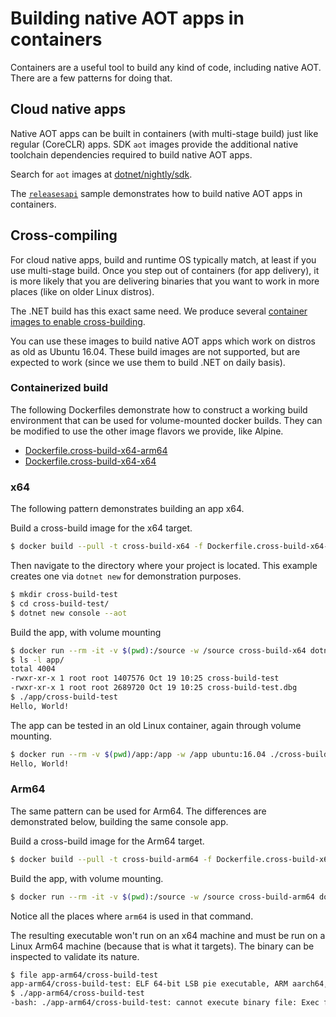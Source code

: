 # Building native AOT apps in containers

Containers are a useful tool to build any kind of code, including native AOT. There are a few patterns for doing that.

## Cloud native apps

Native AOT apps can be built in containers (with multi-stage build) just like regular (CoreCLR) apps. SDK `aot` images provide the additional native toolchain dependencies required to build native AOT apps.

Search for `aot` images at [dotnet/nightly/sdk](https://mcr.microsoft.com/en-us/product/dotnet/nightly/sdk/tags).

The [`releasesapi`](https://github.com/dotnet/dotnet-docker/blob/main/samples/releasesapi/README.md) sample demonstrates how to build native AOT apps in containers.

## Cross-compiling

For cloud native apps, build and runtime OS typically match, at least if you use multi-stage build. Once you step out of containers (for app delivery), it is more likely that you are delivering binaries that you want to work in more places (like on older Linux distros).

The .NET build has this exact same need. We produce several [container images to enable cross-building](/docs/workflow/building/coreclr/linux-instructions.md#docker-images).

You can use these images to build native AOT apps which work on distros as old as Ubuntu 16.04. These build images are not supported, but are expected to work (since we use them to build .NET on daily basis).

### Containerized build

The following Dockerfiles demonstrate how to construct a working build environment that can be used for volume-mounted docker builds. They can be modified to use the other image flavors we provide, like Alpine.

- [Dockerfile.cross-build-x64-arm64](Dockerfile.cross-build-x64-arm64)
- [Dockerfile.cross-build-x64-x64](Dockerfile.cross-build-x64-arm64)

### x64

The following pattern demonstrates building an app x64.

Build a cross-build image for the x64 target.

```bash
$ docker build --pull -t cross-build-x64 -f Dockerfile.cross-build-x64-x64 .
```

Then navigate to the directory where your project is located. This example creates one via `dotnet new` for demonstration purposes.

```bash
$ mkdir cross-build-test
$ cd cross-build-test/
$ dotnet new console --aot
```

Build the app, with volume mounting

```bash
$ docker run --rm -it -v $(pwd):/source -w /source cross-build-x64 dotnet publish -o app -p:SysRoot=/crossrootfs/x64 -p:LinkerFlavor=lld 
$ ls -l app/
total 4004
-rwxr-xr-x 1 root root 1407576 Oct 19 10:25 cross-build-test
-rwxr-xr-x 1 root root 2689720 Oct 19 10:25 cross-build-test.dbg
$ ./app/cross-build-test
Hello, World!
```

The app can be tested in an old Linux container, again through volume mounting.

```bash
$ docker run --rm -v $(pwd)/app:/app -w /app ubuntu:16.04 ./cross-build-test
Hello, World!
```

### Arm64

The same pattern can be used for Arm64. The differences are demonstrated below, building the same console app.

Build a cross-build image for the Arm64 target.

```bash
$ docker build --pull -t cross-build-arm64 -f Dockerfile.cross-build-x64-arm64 .
```

Build the app, with volume mounting.

```bash
$ docker run --rm -it -v $(pwd):/source -w /source cross-build-arm64 dotnet publish -a arm64 -o app-arm64 -p:SysRoot=/crossrootfs/arm64 -p:LinkerFlavor=lld 
```

Notice all the places where `arm64` is used in that command.

The resulting executable won't run on an x64 machine and must be run on a Linux Arm64 machine (because that is what it targets). The binary can be inspected to validate its nature.

```bash
$ file app-arm64/cross-build-test
app-arm64/cross-build-test: ELF 64-bit LSB pie executable, ARM aarch64, version 1 (SYSV), dynamically linked, interpreter /lib/ld-linux-aarch64.so.1, for GNU/Linux 3.7.0, BuildID[sha1]=702dc1a1411a3fe5aed949b7e1536fd92475010c, stripped
$ ./app-arm64/cross-build-test
-bash: ./app-arm64/cross-build-test: cannot execute binary file: Exec format error
```
